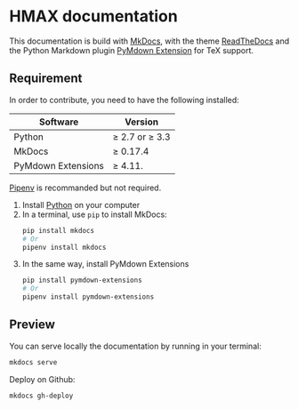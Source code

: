 HMAX documentation
==================

This documentation is build with [MkDocs](https://www.mkdocs.org), with the theme [ReadTheDocs](https://readthedocs.org) and the Python Markdown plugin [PyMdown Extension](https://facelessuser.github.io/pymdown-extensions/) for TeX support.

Requirement
-----------

In order to contribute, you need to have the following installed:

| Software           | Version        |
|--------------------|----------------|
| Python             | ≥ 2.7 or ≥ 3.3 |
| MkDocs             | ≥ 0.17.4       |
| PyMdown Extensions | ≥ 4.11.        |

[Pipenv](https://docs.pipenv.org/) is recommanded but not required.

1. Install [Python](https://www.python.org) on your computer
2. In a terminal, use `pip` to install MkDocs:
    ```bash
    pip install mkdocs
    # Or
    pipenv install mkdocs
    ```
3. In the same way, install PyMdown Extensions
    ```bash
    pip install pymdown-extensions
    # Or
    pipenv install pymdown-extensions
    ```

Preview
-------

You can serve locally the documentation by running in your terminal:

```bash
mkdocs serve
```

Deploy on Github:
```
mkdocs gh-deploy
```
